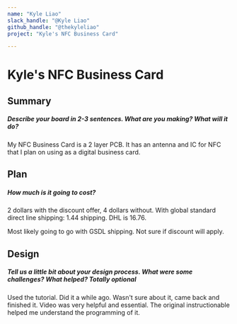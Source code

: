 ```yaml
---
name: "Kyle Liao"
slack_handle: "@Kyle Liao"
github_handle: "@thekyleliao"
project: "Kyle's NFC Business Card"

---
```


# Kyle's NFC Business Card
## Summary
##### Describe your board in 2-3 sentences. What are you making? What will it do?
My NFC Business Card is a 2 layer PCB. It has an antenna and IC for NFC that I plan on using as a digital business card. 

## Plan
##### How much is it going to cost?
2 dollars with the discount offer, 4 dollars without. With global standard direct line shipping: 1.44 shipping. DHL is 16.76.

Most likely going to go with GSDL shipping. Not sure if discount will apply.

## Design
##### Tell us a little bit about your design process. What were some challenges? What helped? ***Totally optional***
Used the tutorial. Did it a while ago. Wasn't sure about it, came back and finished it. Video was very helpful and essential. The original instructionable helped me understand the programming of it. 

